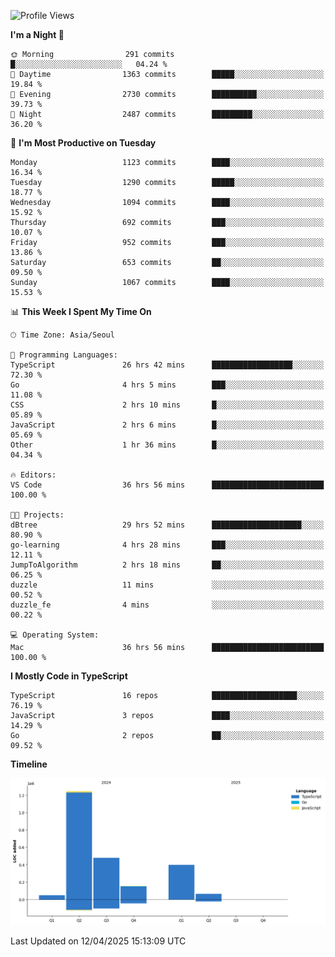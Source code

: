 <!--START_SECTION:waka-->
![Profile Views](http://img.shields.io/badge/Profile%20Views-10-blue)

**I'm a Night 🦉** 

```text
🌞 Morning                291 commits         █░░░░░░░░░░░░░░░░░░░░░░░░   04.24 % 
🌆 Daytime                1363 commits        █████░░░░░░░░░░░░░░░░░░░░   19.84 % 
🌃 Evening                2730 commits        ██████████░░░░░░░░░░░░░░░   39.73 % 
🌙 Night                  2487 commits        █████████░░░░░░░░░░░░░░░░   36.20 % 
```
📅 **I'm Most Productive on Tuesday** 

```text
Monday                   1123 commits        ████░░░░░░░░░░░░░░░░░░░░░   16.34 % 
Tuesday                  1290 commits        █████░░░░░░░░░░░░░░░░░░░░   18.77 % 
Wednesday                1094 commits        ████░░░░░░░░░░░░░░░░░░░░░   15.92 % 
Thursday                 692 commits         ███░░░░░░░░░░░░░░░░░░░░░░   10.07 % 
Friday                   952 commits         ███░░░░░░░░░░░░░░░░░░░░░░   13.86 % 
Saturday                 653 commits         ██░░░░░░░░░░░░░░░░░░░░░░░   09.50 % 
Sunday                   1067 commits        ████░░░░░░░░░░░░░░░░░░░░░   15.53 % 
```


📊 **This Week I Spent My Time On** 

```text
🕑︎ Time Zone: Asia/Seoul

💬 Programming Languages: 
TypeScript               26 hrs 42 mins      ██████████████████░░░░░░░   72.30 % 
Go                       4 hrs 5 mins        ███░░░░░░░░░░░░░░░░░░░░░░   11.08 % 
CSS                      2 hrs 10 mins       █░░░░░░░░░░░░░░░░░░░░░░░░   05.89 % 
JavaScript               2 hrs 6 mins        █░░░░░░░░░░░░░░░░░░░░░░░░   05.69 % 
Other                    1 hr 36 mins        █░░░░░░░░░░░░░░░░░░░░░░░░   04.34 % 

🔥 Editors: 
VS Code                  36 hrs 56 mins      █████████████████████████   100.00 % 

🐱‍💻 Projects: 
dBtree                   29 hrs 52 mins      ████████████████████░░░░░   80.90 % 
go-learning              4 hrs 28 mins       ███░░░░░░░░░░░░░░░░░░░░░░   12.11 % 
JumpToAlgorithm          2 hrs 18 mins       ██░░░░░░░░░░░░░░░░░░░░░░░   06.25 % 
duzzle                   11 mins             ░░░░░░░░░░░░░░░░░░░░░░░░░   00.52 % 
duzzle_fe                4 mins              ░░░░░░░░░░░░░░░░░░░░░░░░░   00.22 % 

💻 Operating System: 
Mac                      36 hrs 56 mins      █████████████████████████   100.00 % 
```

**I Mostly Code in TypeScript** 

```text
TypeScript               16 repos            ███████████████████░░░░░░   76.19 % 
JavaScript               3 repos             ████░░░░░░░░░░░░░░░░░░░░░   14.29 % 
Go                       2 repos             ██░░░░░░░░░░░░░░░░░░░░░░░   09.52 % 
```



**Timeline**

![Lines of Code chart](https://raw.githubusercontent.com/piper-hyowon/piper-hyowon/main/assets/bar_graph.png)


 Last Updated on 12/04/2025 15:13:09 UTC
<!--END_SECTION:waka-->
